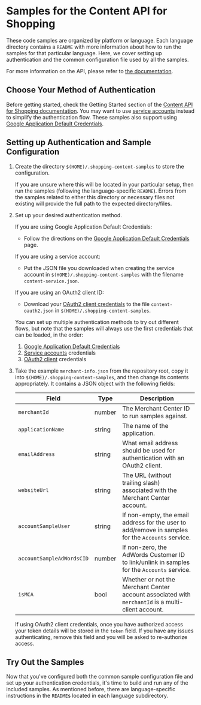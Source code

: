 # Samples for the Content API for Shopping

These code samples are organized by platform or language. Each language
directory contains a `README` with more information about how to run the
samples for that particular language.  Here, we cover setting up
authentication and the common configuration file used by all the samples.

For more information on the API, please refer to
[the documentation](https://developers.google.com/shopping-content/).

## Choose Your Method of Authentication

Before getting started, check the Getting Started section of the
[Content API for Shopping documentation](https://developers.google.com/shopping-content/v2/quickstart).
You may want to use
[service accounts](https://developers.google.com/shopping-content/v2/how-tos/service-accounts)
instead to simplify the authentication flow. These samples also support using
[Google Application Default Credentials](https://developers.google.com/identity/protocols/application-default-credentials).

## Setting up Authentication and Sample Configuration

1.  Create the directory `$(HOME)/.shopping-content-samples` to store the
    configuration.

    If you are unsure where this will be located in your particular setup, then
    run the samples (following the language-specific `README`). Errors
    from the samples related to either this directory or necessary files not
    existing will provide the full path to the expected directory/files.

2.  Set up your desired authentication method.

    If you are using Google Application Default Credentials:

    *   Follow the directions on the [Google Application Default
        Credentials](https://developers.google.com/identity/protocols/application-default-credentials)
        page.

    If you are using a service account:

    *   Put the JSON file you downloaded when creating the service account in
        `$(HOME)/.shopping-content-samples` with the filename
        `content-service.json`.

    If you are using an OAuth2 client ID:

    *   Download your [OAuth2 client
        credentials](https://console.developers.google.com/apis/credentials) to
        the file `content-oauth2.json` in `$(HOME)/.shopping-content-samples`.

    You can set up multiple authentication methods to try out different flows,
    but note that the samples will always use the first credentials that can be
    loaded, in the order:

    1.  [Google Application Default
        Credentials](https://developers.google.com/identity/protocols/application-default-credentials)
    2.  [Service
        accounts](https://developers.google.com/shopping-content/v2/how-tos/service-accounts)
        credentials
    3.  [OAuth2
        client](https://developers.google.com/shopping-content/v2/how-tos/authorizing)
        credentials

3.  Take the example `merchant-info.json` from the repository root, copy it into
    `$(HOME)/.shopping-content-samples`, and then change its contents
    appropriately. It contains a JSON object with the following fields:

    | Field                     | Type   | Description                                    |
    |---------------------------|--------|------------------------------------------------|
    | `merchantId`              | number | The Merchant Center ID to run samples against. |
    | `applicationName`         | string | The name of the application.                   |
    | `emailAddress`            | string | What email address should be used for authentication with an OAuth2 client. |
    | `websiteUrl`              | string | The URL (without trailing slash) associated with the Merchant Center account. |
    | `accountSampleUser`       | string | If non-empty, the email address for the user to add/remove in samples for the `Accounts` service. |
    | `accountSampleAdWordsCID` | number | If non-zero, the AdWords Customer ID to link/unlink in samples for the `Accounts` service. |
    | `isMCA`                   | bool   | Whether or not the Merchant Center account associated with `merchantId` is a multi-client account. |

    If using OAuth2 client credentials, once you have authorized access your
    token details will be stored in the `token` field. If you have any issues
    authenticating, remove this field and you will be asked to re-authorize
    access.

## Try Out the Samples

Now that you've configured both the common sample configuration file and set up
your authentication credentials, it's time to build and run any of the included
samples.  As mentioned before, there are language-specific instructions in
the `README`s located in each language subdirectory.

